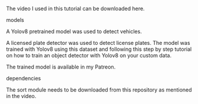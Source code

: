 
The video I used in this tutorial can be downloaded here.

models

A Yolov8 pretrained model was used to detect vehicles.

A licensed plate detector was used to detect license plates. The model was trained with Yolov8 using this dataset and following this step by step tutorial on how to train an object detector with Yolov8 on your custom data.

The trained model is available in my Patreon.

dependencies

The sort module needs to be downloaded from this repository as mentioned in the video.

